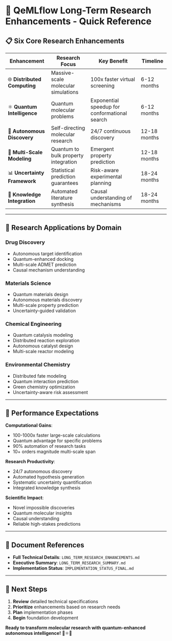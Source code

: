 # 🧬 QeMLflow Long-Term Research Enhancements - Quick Reference

## 📋 **Six Core Research Enhancements**

| Enhancement | Research Focus | Key Benefit | Timeline |
|-------------|---------------|-------------|----------|
| 🌐 **Distributed Computing** | Massive-scale molecular simulations | 100x faster virtual screening | 6-12 months |
| ⚛️ **Quantum Intelligence** | Quantum molecular problems | Exponential speedup for conformational search | 6-12 months |
| 🤖 **Autonomous Discovery** | Self-directing molecular research | 24/7 continuous discovery | 12-18 months |
| 🔬 **Multi-Scale Modeling** | Quantum to bulk property integration | Emergent property prediction | 12-18 months |
| 📊 **Uncertainty Framework** | Statistical prediction guarantees | Risk-aware experimental planning | 18-24 months |
| 🧠 **Knowledge Integration** | Automated literature synthesis | Causal understanding of mechanisms | 18-24 months |

---

## 🎯 **Research Applications by Domain**

### **Drug Discovery**
- Autonomous target identification
- Quantum-enhanced docking
- Multi-scale ADMET prediction
- Causal mechanism understanding

### **Materials Science**
- Quantum materials design
- Autonomous materials discovery
- Multi-scale property prediction
- Uncertainty-guided validation

### **Chemical Engineering**
- Quantum catalysis modeling
- Distributed reaction exploration
- Autonomous catalyst design
- Multi-scale reactor modeling

### **Environmental Chemistry**
- Distributed fate modeling
- Quantum interaction prediction
- Green chemistry optimization
- Uncertainty-aware risk assessment

---

## 🚀 **Performance Expectations**

**Computational Gains**:
- 100-1000x faster large-scale calculations
- Quantum advantage for specific problems
- 90% automation of research tasks
- 10+ orders magnitude multi-scale span

**Research Productivity**:
- 24/7 autonomous discovery
- Automated hypothesis generation
- Systematic uncertainty quantification
- Integrated knowledge synthesis

**Scientific Impact**:
- Novel impossible discoveries
- Quantum molecular insights
- Causal understanding
- Reliable high-stakes predictions

---

## 📂 **Document References**

- **Full Technical Details**: `LONG_TERM_RESEARCH_ENHANCEMENTS.md`
- **Executive Summary**: `LONG_TERM_RESEARCH_SUMMARY.md`
- **Implementation Status**: `IMPLEMENTATION_STATUS_FINAL.md`

---

## 🎯 **Next Steps**

1. **Review** detailed technical specifications
2. **Prioritize** enhancements based on research needs
3. **Plan** implementation phases
4. **Begin** foundation development

**Ready to transform molecular research with quantum-enhanced autonomous intelligence!** 🧬⚛️🤖

